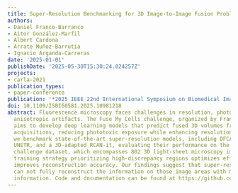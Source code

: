 ```yaml
---
title: Super-Resolution Benchmarking for 3D Image-to-Image Fusion Problem
authors:
- Daniel Franco-Barranco
- Aitor González-Marfil
- Albert Cardona
- Arrate Muñoz-Barrutia
- Ignacio Arganda-Carreras
date: '2025-01-01'
publishDate: '2025-05-30T15:30:24.024257Z'
projects:
- carla-2021
publication_types:
- paper-conference
publication: '*2025 IEEE 22nd International Symposium on Biomedical Imaging (ISBI)*'
doi: 10.1109/ISBI60581.2025.10981218
abstract: Fluorescence microscopy faces challenges in resolution, phototoxicity, and
  anisotropic artifacts. The Fuse My Cells challenge, organized by France-BioImaging,
  aims to develop deep learning models that predict fused 3D volumes from single-view
  acquisitions, reducing phototoxic exposure while enhancing resolution. In this work,
  we benchmark state-of-the-art super-resolution models, including DFCAN, RCAN-3D,
  UNETR, and a 3D-adapted RCAN-it, evaluating their performance on the Fuse My Cells
  challenge dataset, which encompasses 802 3D light-sheet microscopy images. A novel
  training strategy prioritizing high-discrepancy regions optimizes efficiency and
  improves reconstruction accuracy. Our findings suggest that super-resolution models
  can not fully reconstruct the information on those image areas with minimum signal
  information. Code and documentation can be found at https://github.com/danifranco/BiaPy.
---
```

